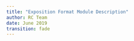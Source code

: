 ```yaml
---
title: "Exposition Format Module Description"
author: RC Team
date: June 2019
transition: fade
---
```




